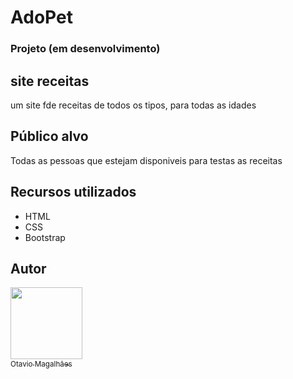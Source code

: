 # AdoPet
### Projeto (em desenvolvimento)

## site receitas
um site fde receitas de todos os tipos, para todas as idades

## Público alvo
Todas as pessoas que estejam disponiveis para testas as receitas

## Recursos utilizados

* HTML
* CSS
* Bootstrap

## Autor

[<img src="https://avatars.githubusercontent.com/u/103613657?s=400&u=cb1f3a757cdadbcee0d44ff247a67cbf2cc609b9&v=4" width=115><br><sub>Otavio Magalhães</sub>](https://github.com/Otavio-Magalhaes)
 
